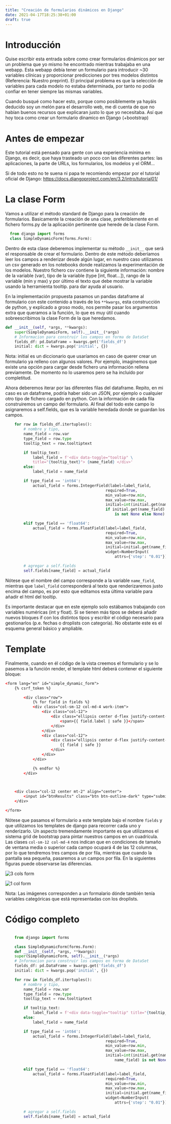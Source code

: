 ```yaml
---
title: "Creación de formularios dinámicos en Django"
date: 2021-04-17T18:25:38+01:00
draft: true
---
```


# Introducción

 Quise escribir esta entrada sobre como crear formularios dinámicos por ser un problema que yo mismo he encontrado mientras trabajaba en una webapp. Esta webapp debía tener un formulario para introducir ~30 variables clínicas y proporcionar predicciones por tres modelos distintos (Referencia: Nuestro preprint). El principal problema es que la selección de variables para cada modelo no estaba determinada, por tanto no podía confiar en tener siempre las mismas variables.

Cuando busqué como hacer esto, porque como posiblemente ya hayáis deducido soy un melón para el desarrollo web, me di cuenta de que no habían buenos recursos que explicaran justo lo que yo necesitaba. Así que hoy toca como crear un formulario dínamico en Django (+bootstrap)

# Antes de empezar

 Este tutorial está pensado para gente con una experiencía mínima en Django, es decir, que haya trasteado un poco con las diferentes partes: las aplicaciones, la parte de URLs, los formularios, los modelos y el ORM...

Si de todo esto no te suena ni papa te recomiendo empezar por el tutorial oficial de Django: https://docs.djangoproject.com/en/3.2/intro/tutorial01/

# La clase Form

Vamos a utilizar el método standard de Django para la creación de formularios. Basicamente la creación de una clase, preferiblemente en el fichero forms.py de la aplicación pertinente que herede de la clase Form.

```py
  from django import forms
  class SimpleDynamicForm(forms.Form):    
```

 Dentro de esta clase deberemos implementar su método `__init__` que será el responsable de crear el formulario. Dentro de este método deberíamos leer los campos a renderizar desde algún lugar, en nuestro caso utilizamos un csv generado en los notebooks donde realizamos la experimentación de los modelos. Nuestro fichero csv contiene la siguiente información: nombre de la variable (var), tipo de la variable (type [int, float...]), rango de la variable (min y max) y por último el texto que debe mostrar la variable usando la herramienta tooltip. para dar ayuda al usuario.

En la implementación propuesta pasamos un pandas dataframe al formulario con este contenido a través de los `**kwargs`, esta construcción de python, y explicado a groso modo, nos permite pasar los argumentos extra que queramos a la función, lo que es muy útil cuando sobreescribimos la clase Form de la que heredamos.

``` py
def __init__(self, *args, **kwargs):
    super(SimpleDynamicForm, self).__init__(*args)
    # Informacion para construir los campos en forma de DataSet
    fields_df: pd.DataFrame = kwargs.get('fields_df')
    initial: dict = kwargs.pop('initial', {})
```

 Nota: initial es un diccionario que usaríamos en caso de querer crear un formulario ya relleno con algunos valores. Por ejemplo, imaginemos que existe una opción para cargar desde fichero una información rellena previamente. De momento no lo usaremos pero se ha incluído por completitud.

Ahora deberemos iterar por las diferentes filas del dataframe. Repito, en mi caso es un dataframe, podría haber sido un JSON, por ejemplo o cualquier otro tipo de fichero cargado en python. Con la información de cada fila construiremos un campo del formulario. Al final del todo este campo lo asignaremos a self.fields, que es la variable heredada donde se guardan los campos. 

``` py
    for row in fields_df.itertuples():
        # nombre y tipo,
        name_field = row.var
        type_field = row.type
        tooltip_text = row.tooltiptext

        if tooltip_text:
            label_field = f'<‍div data-toggle="tooltip" \
            title="{tooltip_text}"> {name_field} <‍/div>'
        else:
            label_field = name_field

        if type_field == 'int64':
            actual_field = forms.IntegerField(label=label_field,
                                            required=True,
                                            min_value=row.min,
                                            max_value=row.max,
                                            initial=int(initial.get(name_field)) 
                                            if initial.get(name_field) 
                                                is not None else None)

        elif type_field == 'float64':
            actual_field = forms.FloatField(label=label_field,
                                            required=True,
                                            min_value=row.min,
                                            max_value=row.max,
                                            initial=initial.get(name_field),
                                            widget=NumberInput(
                                                attrs={'step': "0.01"}))

        # agregar a self.fields
        self.fields[name_field] = actual_field
```

 Nótese que el nombre del campo corresponde a la variable `name_field`, mientras que `label_field` corresponderá al texto que renderizaremos justo encima del campo, es por esto que editamos esta última variable para añadir el html del tooltip.

Es importante destacar que en este ejemplo solo estábamos trabajando con variables numéricas (int y float). Si se tienen más tipos se deberá añadir nuevos bloques if con los distintos tipos y escribir el código necesario para gestionarlos (p.e. fechas o droplists con categoría). No obstante este es el esquema general básico y ampliable. 

# Template

Finalmente, cuando en él código de la vista creemos el formulario y se lo pasemos a la función render, el template html deberá contener el siguiente bloque:

```html
<‍form lang="en" id="simple_dynamic_form">
    {% csrf_token %}

        <‍div class="row">
            {% for field in fields %}
            <‍div class="col-sm-12 col-md-4 work-item">
                <‍div class="col-12">
                    <‍div class="ellipsis center d-flex justify-content-center" data-toggle="tooltip">
                        <‍span>{{ field.label | safe }}<‍/span>
                    <‍/div>
                <‍/div>
                <‍div class="col-12">
                    <‍div class="ellipsis center d-flex justify-content-center">
                        {{ field | safe }}
                    <‍/div>
                <‍/div>
            <‍/div>

            {% endfor %}
        <‍/div>
    


    <‍div class="col-12 center mt-2" align="center">
        <‍input id="btnResults" class="btn btn-outline-dark" type="submit" value="Calculate">
    <‍/div>

<‍/form>
```

Nótese que pasamos el formulario a este template bajo el nombre `fields` y que utilizamos los templates de django para recorrer cada uno y renderizarlo. Un aspecto tremendamente importante es que utilizamos el sistema grid de bootstrap para pintar nuestros campos en un cuadrícula. Las clases `col-sm-12 col-md-4` nos indican que en condiciones de tamaño de ventana media o superior cada campo ocupará 4 de las 12 columnas, por lo que tendremos tres campos de por fila, mientras que cuando la pantalla sea pequeña, pasaremos a un campos por fila. En la siguientes figuras puede observarse las diferencias.


![3 cols form](/img/posts/djangoform/3cols.webp)


![1 col form](/img/posts/djangoform/1col.webp)

Nota: Las imágenes corresponden a un formalario dónde también tenía variables categóricas que está representadas con los droplists.

# Código completo

```python

    from django import forms

    class SimpleDynamicForm(forms.Form):
    def __init__(self, *args, **kwargs):
    super(SimpleDynamicForm, self).__init__(*args)
    # Informacion para construir los campos en forma de DataSet
    fields_df: pd.DataFrame = kwargs.get('fields_df')
    initial: dict = kwargs.pop('initial', {})

    for row in fields_df.itertuples():
        # nombre y tipo,
        name_field = row.var
        type_field = row.type
        tooltip_text = row.tooltiptext

        if tooltip_text:
            label_field = f'<‍div data-toggle="tooltip" title="{tooltip_text}">{name_field}'
        else:
            label_field = name_field

        if type_field == 'int64':
            actual_field = forms.IntegerField(label=label_field,
                                            required=True,
                                            min_value=row.min,
                                            max_value=row.max,
                                            initial=int(initial.get(name_field)) if initial.get(
                                                name_field) is not None else None)

        elif type_field == 'float64':
            actual_field = forms.FloatField(label=label_field,
                                            required=True,
                                            min_value=row.min,
                                            max_value=row.max,
                                            initial=initial.get(name_field),
                                            widget=NumberInput(
                                                attrs={'step': "0.01"}))

        # agregar a self.fields
        self.fields[name_field] = actual_field
```